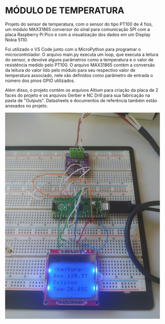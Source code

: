 # MÓDULO DE TEMPERATURA

Projeto do sensor de temperatura, com o sensor do tipo PT100 de 4 fios, um módulo MAX31865 conversor do sinal para comunicação SPI com a placa Raspberry Pi Pico e com a visualização dos dados em um Display Nokia 5110. 

Foi utilizado o VS Code junto com o MicroPython para programar o microcontrolador. O arquivo main.py executa um loop, que executa a leitura do sensor, e devolve alguns parâmetros como a temperatura e o valor de resistência medido pelo PT100. O arquivo MAX31865 contém a conversão da leitura do valor lido pelo módulo para seu respectivo valor de temperatura associado, nele são definidos como parâmetro de entrada o número dos pinos GPIO utilizados.

Além disso, o projeto contém os arquivos Altium para criação da placa de 2 faces do projeto e os arquivos Gerber e NC Drill para sua fabricação na pasta de "Outputs". Datasheets e documentos de referência também estão anexados no projeto.

![alt text](https://github.com/open-weather-iot/temperature-module/blob/main/Projeto.jpg)
